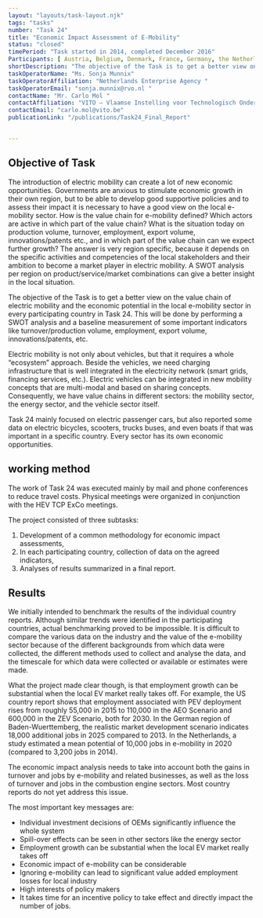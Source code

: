 ```yaml
---
layout: "layouts/task-layout.njk"
tags: "tasks"
number: "Task 24"
title: "Economic Impact Assessment of E-Mobility"
status: "closed"
timePeriod: "Task started in 2014, completed December 2016"
Participants: [ Austria, Belgium, Denmark, France, Germany, the Netherlands, Switzerland, USA ]
shortDescription: "The objective of the Task is to get a better view on the value chain of electric mobility and the economic potential in the local e-mobility sector in every participating country in Task 24."
taskOperatorName: "Ms. Sonja Munnix"
taskOperatorAffiliation: "Netherlands Enterprise Agency "
taskOperatorEmail: "sonja.munnix@rvo.nl "
contactName: "Mr. Carlo Mol "
contactAffiliation: "VITO – Vlaamse Instelling voor Technologisch Onderzoek "
contactEmail: "carlo.mol@vito.be"
publicationLink: "/publications/Task24_Final_Report"


---
```


## Objective of Task
The introduction of electric mobility can create a lot of new economic opportunities. Governments are anxious to stimulate economic growth in their own region, but to be able to develop good supportive policies and to assess their impact it is necessary to have a good view on the local e-mobility sector. How is the value chain for e-mobility defined? Which actors are active in which part of the value chain? What is the situation today on production volume, turnover, employment, export volume, innovations/patents etc., and in which part of the value chain can we expect further growth? The answer is very region specific, because it depends on the specific activities and competencies of the local stakeholders and their ambition to become a market player in electric mobility. A SWOT analysis per region on product/service/market combinations can give a better insight in the local situation.  

The objective of the Task is to get a better view on the value chain of electric mobility and the economic potential in the local e-mobility sector in every participating country in Task 24. This will be done by performing a SWOT analysis and a baseline measurement of some important indicators like turnover/production volume, employment, export volume, innovations/patents, etc. 

Electric mobility is not only about vehicles, but that it requires a whole “ecosystem” approach. Beside the vehicles, we need charging infrastructure that is well integrated in the electricity network (smart grids, financing services, etc.). Electric vehicles can be integrated in new mobility concepts that are multi-modal and based on sharing concepts. Consequently, we have value chains in different sectors: the mobility sector, the energy sector, and the vehicle sector itself.  

Task 24 mainly focused on electric passenger cars, but also reported some data on electric bicycles, scooters, trucks buses, and even boats if that was important in a specific country. Every sector has its own economic opportunities. 

## working method
The work of Task 24 was executed mainly by mail and phone conferences to reduce travel costs. Physical meetings were organized in conjunction with the HEV TCP ExCo meetings.  

The project consisted of three subtasks:  

1. Development of a common methodology for economic impact assessments, 
2. In each participating country, collection of data on the agreed indicators, 
3. Analyses of results summarized in a final report. 

## Results
We initially intended to benchmark the results of the individual country reports. Although similar trends were identified in the participating countries, actual benchmarking proved to be impossible. It is difficult to compare the various data on the industry and the value of the e-mobility sector because of the different backgrounds from which data were collected, the different methods used to collect and analyse the data, and the timescale for which data were collected or available or estimates were made.  

What the project made clear though, is that employment growth can be substantial when the local EV market really takes off. For example, the US country report shows that employment associated with PEV deployment rises from roughly 55,000 in 2015 to 110,000 in the AEO Scenario and 600,000 in the ZEV Scenario, both for 2030. In the German region of Baden-Wuerttemberg, the realistic market development scenario indicates 18,000 additional jobs in 2025 compared to 2013. In the Netherlands, a study estimated a mean potential of 10,000 jobs in e-mobility in 2020 (compared to 3,200 jobs in 2014).  

The economic impact analysis needs to take into account both the gains in turnover and jobs by e-mobility and related businesses, as well as the loss of turnover and jobs in the combustion engine sectors. Most country reports do not yet address this issue. 

The most important key messages are: 

- Individual investment decisions of OEMs significantly influence the whole system 
- Spill-over effects can be seen in other sectors like the energy sector 
- Employment growth can be substantial when the local EV market really takes off 
- Economic impact of e-mobility can be considerable 
- Ignoring e-mobility can lead to significant value added employment losses for local industry 
- High interests of policy makers 
- It takes time for an incentive policy to take effect and directly impact the number of jobs. 

 